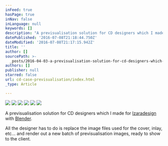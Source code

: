 ```yaml
---
inFeed: true
hasPage: true
inNav: false
inLanguage: null
keywords: []
description: "A previsualisation solution for CD designers which I made for\_Izaradesign\_with\_Blender."
datePublished: '2016-07-08T21:18:44.750Z'
dateModified: '2016-07-08T21:17:15.942Z'
title: ''
author: []
sourcePath: >-
  _posts/2016-04-03-a-previsualisation-solution-for-cd-designers-which-i-made-fo.md
authors: []
publisher: null
starred: false
url: cd-case-previsualisation/index.html
_type: Article

---
```

![](https://s3-us-west-2.amazonaws.com/the-grid-img/p/f078ed2b96465e05d6212b6437c583421b5dbee3.png)
![](https://s3-us-west-2.amazonaws.com/the-grid-img/p/396f8f988ddf76f48e7dedd03d454cdc8f06eabf.png)
![](https://s3-us-west-2.amazonaws.com/the-grid-img/p/7cd2e1a7a8e2b986db0d735fca1c8009686959c9.png)
![](https://s3-us-west-2.amazonaws.com/the-grid-img/p/1f9b0cdd501d5dc2345e10cc59dd3c600aca0f0a.png)
![](https://s3-us-west-2.amazonaws.com/the-grid-img/p/8ef85a14153aa9b520e612757a6d2b5389f7e10e.png)
![](https://s3-us-west-2.amazonaws.com/the-grid-img/p/25ed30b8eb610749f3fed13b3790e16ba5325b65.png)

A previsualisation solution for CD designers which I made for [Izaradesign][0] with [Blender][1].

All the designer has to do is replace the image files used for the cover, inlay, etc... and render out a new batch of previsualisation images, ready to show to the client.

[0]: http://izaradesign.ch/ "Izaradesign"
[1]: http://blender.org/ "Blender"